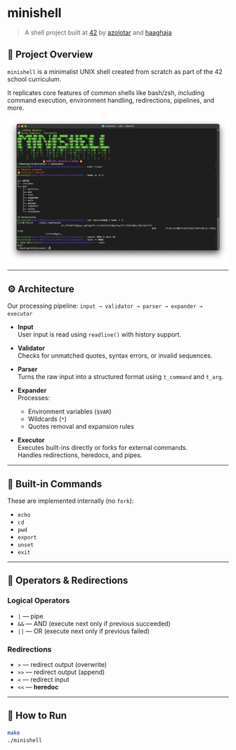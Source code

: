 # minishell

> A shell project built at [42](https://42.fr) by [azolotar](https://github.com/sjapi) and [haaghaja](https://github.com/106c13)

## 🧠 Project Overview

`minishell` is a minimalist UNIX shell created from scratch as part of the 42 school curriculum.

It replicates core features of common shells like bash/zsh, including command execution, environment handling, redirections, pipelines, and more.

<p align="center">
  <img src="https://github.com/106c13/minishell/blob/main/preview.png" alt="minishell interface preview" width="800" />
</p>

---

## ⚙️ Architecture

Our processing pipeline: `input → validator → parser → expander → executor`

- **Input**  
  User input is read using `readline()` with history support.

- **Validator**  
  Checks for unmatched quotes, syntax errors, or invalid sequences.

- **Parser**  
  Turns the raw input into a structured format using `t_command` and `t_arg`.

- **Expander**  
  Processes:
  - Environment variables (`$VAR`)
  - Wildcards (`*`)
  - Quotes removal and expansion rules

- **Executor**  
  Executes built-ins directly or forks for external commands.  
  Handles redirections, heredocs, and pipes.

---

## 🧰 Built-in Commands

These are implemented internally (no `fork`):

- `echo`
- `cd`
- `pwd`
- `export`
- `unset`
- `exit`

---

## 🧱 Operators & Redirections

### Logical Operators

- `|` — pipe
- `&&` — AND (execute next only if previous succeeded)
- `||` — OR (execute next only if previous failed)

### Redirections

- `>` — redirect output (overwrite)
- `>>` — redirect output (append)
- `<` — redirect input
- `<<` — **heredoc**

---

## 🚀 How to Run

```bash
make
./minishell
